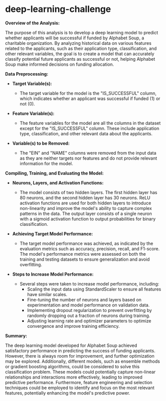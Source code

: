 # deep-learning-challenge

**Overview of the Analysis:**

The purpose of this analysis is to develop a deep learning model to predict whether applicants will be successful if funded by Alphabet Soup, a charitable organization. By analyzing historical data on various features related to the applicants, such as their application type, classification, and other relevant variables, the goal is to create a model that can accurately classify potential future applicants as successful or not, helping Alphabet Soup make informed decisions on funding allocation.


**Data Preprocessing:**

- **Target Variable(s):**
  - The target variable for the model is the "IS_SUCCESSFUL" column, which indicates whether an applicant was successful if funded (1) or not (0).

- **Feature Variable(s):**
  - The feature variables for the model are all the columns in the dataset except for the "IS_SUCCESSFUL" column. These include application type, classification, and other relevant data about the applicants.

- **Variable(s) to be Removed:**
  - The "EIN" and "NAME" columns were removed from the input data as they are neither targets nor features and do not provide relevant information for the model.

**Compiling, Training, and Evaluating the Model:**

- **Neurons, Layers, and Activation Functions:**
  - The model consists of two hidden layers. The first hidden layer has 80 neurons, and the second hidden layer has 30 neurons. ReLU activation functions are used for both hidden layers to introduce non-linearity and improve the model's ability to capture complex patterns in the data. The output layer consists of a single neuron with a sigmoid activation function to output probabilities for binary classification.

- **Achieving Target Model Performance:**
  - The target model performance was achieved, as indicated by the evaluation metrics such as accuracy, precision, recall, and F1-score. The model's performance metrics were assessed on both the training and testing datasets to ensure generalization and avoid overfitting.

- **Steps to Increase Model Performance:**
  - Several steps were taken to increase model performance, including:
    - Scaling the input data using StandardScaler to ensure all features have similar scales.
    - Fine-tuning the number of neurons and layers based on experimentation and model performance on validation data.
    - Implementing dropout regularization to prevent overfitting by randomly dropping out a fraction of neurons during training.
    - Adjusting learning rate and optimizer parameters to optimize convergence and improve training efficiency.

**Summary:**

The deep learning model developed for Alphabet Soup achieved satisfactory performance in predicting the success of funding applicants. However, there is always room for improvement, and further optimization may be explored. Additionally, different models, such as ensemble methods or gradient boosting algorithms, could be considered to solve this classification problem. These models could potentially capture non-linear relationships and interactions more effectively, leading to improved predictive performance. Furthermore, feature engineering and selection techniques could be employed to identify and focus on the most relevant features, potentially enhancing the model's predictive power.
